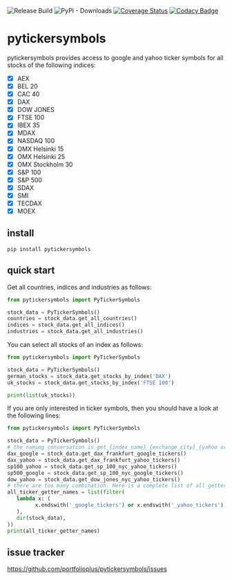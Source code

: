 ![Release Build](https://github.com/portfolioplus/pytickersymbols/workflows/Release%20Build/badge.svg)
![PyPI - Downloads](https://img.shields.io/pypi/dm/pytickersymbols?style=plastic)
[![Coverage Status](https://coveralls.io/repos/github/portfolioplus/pytickersymbols/badge.svg?branch=master)](https://coveralls.io/github/portfolioplus/pytickersymbols?branch=master)
[![Codacy Badge](https://app.codacy.com/project/badge/Grade/1385a87f773d47bc84336275a0182619)](https://www.codacy.com/gh/portfolioplus/pytickersymbols/dashboard?utm_source=github.com&amp;utm_medium=referral&amp;utm_content=portfolioplus/pytickersymbols&amp;utm_campaign=Badge_Grade)

# pytickersymbols

pytickersymbols provides access to google and yahoo ticker symbols for all stocks of the following indices:

- [x] AEX
- [x] BEL 20
- [x] CAC 40
- [x] DAX
- [x] DOW JONES
- [x] FTSE 100
- [x] IBEX 35
- [x] MDAX
- [x] NASDAQ 100
- [x] OMX Helsinki 15
- [x] OMX Helsinki 25
- [x] OMX Stockholm 30
- [x] S&P 100
- [x] S&P 500
- [x] SDAX
- [x] SMI
- [x] TECDAX
- [x] MOEX
## install


```shell
pip install pytickersymbols
```

## quick start

Get all countries, indices and industries as follows:

```python
from pytickersymbols import PyTickerSymbols

stock_data = PyTickerSymbols()
countries = stock_data.get_all_countries()
indices = stock_data.get_all_indices()
industries = stock_data.get_all_industries()
```

You can select all stocks of an index as follows:

```python
from pytickersymbols import PyTickerSymbols

stock_data = PyTickerSymbols()
german_stocks = stock_data.get_stocks_by_index('DAX')
uk_stocks = stock_data.get_stocks_by_index('FTSE 100')

print(list(uk_stocks))

```

If you are only interested in ticker symbols, then you should have a look at the following lines:

```python
from pytickersymbols import PyTickerSymbols

stock_data = PyTickerSymbols()
# the naming conversation is get_{index_name}_{exchange_city}_{yahoo or google}_tickers
dax_google = stock_data.get_dax_frankfurt_google_tickers()
dax_yahoo = stock_data.get_dax_frankfurt_yahoo_tickers()
sp100_yahoo = stock_data.get_sp_100_nyc_yahoo_tickers()
sp500_google = stock_data.get_sp_100_nyc_google_tickers()
dow_yahoo = stock_data.get_dow_jones_nyc_yahoo_tickers()
# there are too many combination. Here is a complete list of all getters
all_ticker_getter_names = list(filter(
   lambda x: (
         x.endswith('_google_tickers') or x.endswith('_yahoo_tickers')
   ),
   dir(stock_data),
))
print(all_ticker_getter_names)
```

## issue tracker

https://github.com/portfolioplus/pytickersymbols/issues

